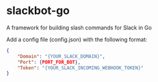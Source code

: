 slackbot-go
===========

A framework for building slash commands for Slack in Go

Add a config file (config.json) with the following format:

```json
{
    "Domain": "{YOUR_SLACK_DOMAIN}",
    "Port": {PORT_FOR_BOT},
    "Token": "{YOUR_SLACK_INCOMING_WEBHOOK_TOKEN}"
}
```

